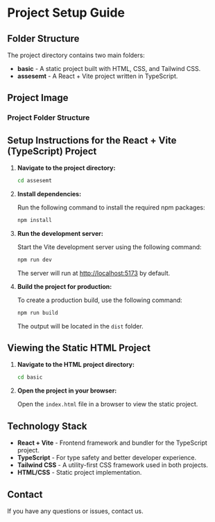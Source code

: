 # Project Setup Guide

## Folder Structure

The project directory contains two main folders:

- **basic** - A static project built with HTML, CSS, and Tailwind CSS.
- **assesemt** - A React + Vite project written in TypeScript.

## Project Image

### Project Folder Structure 

## Setup Instructions for the React + Vite (TypeScript) Project

1. **Navigate to the project directory:**
   ```bash
   cd assesemt
   ```

2. **Install dependencies:**

   Run the following command to install the required npm packages:
   ```bash
   npm install
   ```

3. **Run the development server:**

   Start the Vite development server using the following command:
   ```bash
   npm run dev
   ```

   The server will run at [http://localhost:5173](http://localhost:5173) by default.

4. **Build the project for production:**

   To create a production build, use the following command:
   ```bash
   npm run build
   ```

   The output will be located in the `dist` folder.

## Viewing the Static HTML Project

1. **Navigate to the HTML project directory:**
   ```bash
   cd basic
   ```

2. **Open the project in your browser:**

   Open the `index.html` file in a browser to view the static project.

## Technology Stack

- **React + Vite** - Frontend framework and bundler for the TypeScript project.
- **TypeScript** - For type safety and better developer experience.
- **Tailwind CSS** - A utility-first CSS framework used in both projects.
- **HTML/CSS** - Static project implementation.

## Contact

If you have any questions or issues, contact us.
